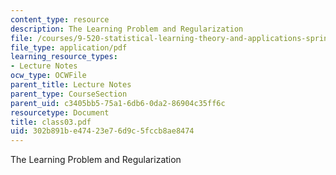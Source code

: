 ```yaml
---
content_type: resource
description: The Learning Problem and Regularization
file: /courses/9-520-statistical-learning-theory-and-applications-spring-2003/302b891be47423e76d9c5fccb8ae8474_class03.pdf
file_type: application/pdf
learning_resource_types:
- Lecture Notes
ocw_type: OCWFile
parent_title: Lecture Notes
parent_type: CourseSection
parent_uid: c3405bb5-75a1-6db6-0da2-86904c35ff6c
resourcetype: Document
title: class03.pdf
uid: 302b891b-e474-23e7-6d9c-5fccb8ae8474
---
```

The Learning Problem and Regularization

